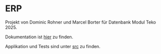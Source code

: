 # ERP

Projekt von Dominic Rohner und Marcel Borter für Datenbank Modul Teko 2025.

Dokumentation ist [hier](/doc/Dokumentation.md) zu finden.

Applikation und Tests sind unter [src](/src) zu finden.